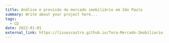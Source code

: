 ```yaml
---
title: Análise e previsão do mercado imobiliário em São Paulo
summary: Write about your project here...
tags:
  - CD
date: 2022-01-01
external_link: https://lissescastro.github.io/Tera-Mercado-Imobiliario-SP/
---
```

